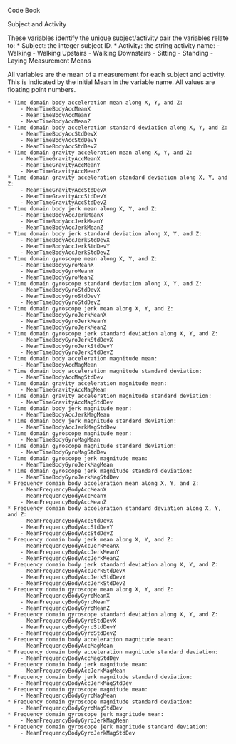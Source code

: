 Code Book

Subject and Activity

These variables identify the unique subject/activity pair the variables relate to:
	* Subject: the integer subject ID.
	* Activity: the string activity name:
		- Walking
		- Walking Upstairs
		- Walking Downstairs
		- Sitting
		- Standing
		- Laying
Measurement Means

All variables are the mean of a measurement for each subject and activity. This is indicated by the initial Mean in the variable name. All values are floating point numbers.

	* Time domain body acceleration mean along X, Y, and Z:
		- MeanTimeBodyAccMeanX
		- MeanTimeBodyAccMeanY
		- MeanTimeBodyAccMeanZ
	* Time domain body acceleration standard deviation along X, Y, and Z:
		- MeanTimeBodyAccStdDevX
		- MeanTimeBodyAccStdDevY
		- MeanTimeBodyAccStdDevZ
	* Time domain gravity acceleration mean along X, Y, and Z:
		- MeanTimeGravityAccMeanX
		- MeanTimeGravityAccMeanY
		- MeanTimeGravityAccMeanZ
	* Time domain gravity acceleration standard deviation along X, Y, and Z:
		- MeanTimeGravityAccStdDevX
		- MeanTimeGravityAccStdDevY
		- MeanTimeGravityAccStdDevZ
	* Time domain body jerk mean along X, Y, and Z:
		- MeanTimeBodyAccJerkMeanX
		- MeanTimeBodyAccJerkMeanY
		- MeanTimeBodyAccJerkMeanZ
	* Time domain body jerk standard deviation along X, Y, and Z:
		- MeanTimeBodyAccJerkStdDevX
		- MeanTimeBodyAccJerkStdDevY
		- MeanTimeBodyAccJerkStdDevZ
	* Time domain gyroscope mean along X, Y, and Z:
		- MeanTimeBodyGyroMeanX
		- MeanTimeBodyGyroMeanY
		- MeanTimeBodyGyroMeanZ
	* Time domain gyroscope standard deviation along X, Y, and Z:
		- MeanTimeBodyGyroStdDevX
		- MeanTimeBodyGyroStdDevY
		- MeanTimeBodyGyroStdDevZ
	* Time domain gyroscope jerk mean along X, Y, and Z:
		- MeanTimeBodyGyroJerkMeanX
		- MeanTimeBodyGyroJerkMeanY
		- MeanTimeBodyGyroJerkMeanZ
	* Time domain gyroscope jerk standard deviation along X, Y, and Z:
		- MeanTimeBodyGyroJerkStdDevX
		- MeanTimeBodyGyroJerkStdDevY
		- MeanTimeBodyGyroJerkStdDevZ
	* Time domain body acceleration magnitude mean:
		- MeanTimeBodyAccMagMean
	* Time domain body acceleration magnitude standard deviation:
		- MeanTimeBodyAccMagStdDev
	* Time domain gravity acceleration magnitude mean:
		- MeanTimeGravityAccMagMean
	* Time domain gravity acceleration magnitude standard deviation:
		- MeanTimeGravityAccMagStdDev
	* Time domain body jerk magnitude mean:
		- MeanTimeBodyAccJerkMagMean
	* Time domain body jerk magnitude standard deviation:
		- MeanTimeBodyAccJerkMagStdDev
	* Time domain gyroscope magnitude mean:
		- MeanTimeBodyGyroMagMean
	* Time domain gyroscope magnitude standard deviation:
		- MeanTimeBodyGyroMagStdDev
	* Time domain gyroscope jerk magnitude mean:
		- MeanTimeBodyGyroJerkMagMean
	* Time domain gyroscope jerk magnitude standard deviation:
		- MeanTimeBodyGyroJerkMagStdDev
	* Frequency domain body acceleration mean along X, Y, and Z:
		- MeanFrequencyBodyAccMeanX
		- MeanFrequencyBodyAccMeanY
		- MeanFrequencyBodyAccMeanZ
	* Frequency domain body acceleration standard deviation along X, Y, and Z:
		- MeanFrequencyBodyAccStdDevX
		- MeanFrequencyBodyAccStdDevY
		- MeanFrequencyBodyAccStdDevZ
	* Frequency domain body jerk mean along X, Y, and Z:
		- MeanFrequencyBodyAccJerkMeanX
		- MeanFrequencyBodyAccJerkMeanY
		- MeanFrequencyBodyAccJerkMeanZ
	* Frequency domain body jerk standard deviation along X, Y, and Z:
		- MeanFrequencyBodyAccJerkStdDevX
		- MeanFrequencyBodyAccJerkStdDevY
		- MeanFrequencyBodyAccJerkStdDevZ
	* Frequency domain gyroscope mean along X, Y, and Z:
		- MeanFrequencyBodyGyroMeanX
		- MeanFrequencyBodyGyroMeanY
		- MeanFrequencyBodyGyroMeanZ
	* Frequency domain gyroscope standard deviation along X, Y, and Z:
		- MeanFrequencyBodyGyroStdDevX
		- MeanFrequencyBodyGyroStdDevY
		- MeanFrequencyBodyGyroStdDevZ
	* Frequency domain body acceleration magnitude mean:
		- MeanFrequencyBodyAccMagMean
	* Frequency domain body acceleration magnitude standard deviation:
		- MeanFrequencyBodyAccMagStdDev
	* Frequency domain body jerk magnitude mean:
		- MeanFrequencyBodyAccJerkMagMean
	* Frequency domain body jerk magnitude standard deviation:
		- MeanFrequencyBodyAccJerkMagStdDev
	* Frequency domain gyroscope magnitude mean:
		- MeanFrequencyBodyGyroMagMean
	* Frequency domain gyroscope magnitude standard deviation:
		- MeanFrequencyBodyGyroMagStdDev
	* Frequency domain gyroscope jerk magnitude mean:
		- MeanFrequencyBodyGyroJerkMagMean
	* Frequency domain gyroscope jerk magnitude standard deviation:
		- MeanFrequencyBodyGyroJerkMagStdDev
	
	
	

		
